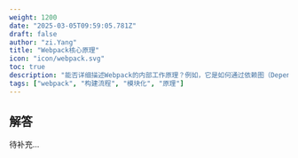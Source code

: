```yaml
---
weight: 1200
date: "2025-03-05T09:59:05.781Z"
draft: false
author: "zi.Yang"
title: "Webpack核心原理"
icon: "icon/webpack.svg"
toc: true
description: "能否详细描述Webpack的内部工作原理？例如，它是如何通过依赖图（Dependency Graph）处理模块间的引用关系，以及如何将代码转换为最终产物？"
tags: ["webpack", "构建流程", "模块化", "原理"]
---
```


## 解答

待补充...
